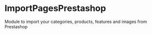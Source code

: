 # ImportPagesPrestashop
Module to import your categories, products, features and images from Prestashop
